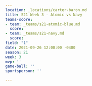 ```yaml
---
location: _locations/carter-baron.md
title: S21 Week 3 - Atomic vs Navy
teams-score:
- team: _teams/s21-atomic-blue.md
  score: 
- team: _teams/s21-navy.md
  score: 
field: "1"
date: 2021-09-26 12:00:00 -0400
season: 21
week: 3
mvp: ''
game-ball: ''
sportsperson: ''

---
```

